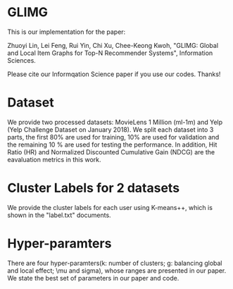 # GLIMG
This is our implementation for the paper:

Zhuoyi Lin, Lei Feng, Rui Yin, Chi Xu, Chee-Keong Kwoh, "GLIMG: Global and Local Item Graphs for Top-N Recommender Systems", Information Sciences.

Please cite our Informqation Science paper if you use our codes. Thanks!

# Dataset

We provide two processed datasets: MovieLens 1 Million (ml-1m) and Yelp (Yelp Challenge Dataset on January 2018). We split each dataset into 3 parts, the first 80%
are used for training, 10% are used for validation and the remaining 10 % are used for testing the performance.
In addition, Hit Ratio (HR) and Normalized Discounted Cumulative Gain (NDCG) are the eavaluation metrics in this work.

# Cluster Labels for 2 datasets
We provide the cluster labels for each user using K-means++, which is shown in the "label.txt" documents.

# Hyper-paramters
There are four hyper-paramters(k: number of clusters; g: balancing global and local effect; \mu and sigma), whose ranges are presented in our paper. We state the best set of parameters in our paper and code.
